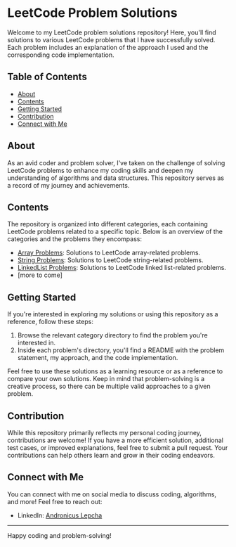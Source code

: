 # LeetCode Problem Solutions

Welcome to my LeetCode problem solutions repository! Here, you'll find solutions to various LeetCode problems that I have successfully solved. Each problem includes an explanation of the approach I used and the corresponding code implementation.

## Table of Contents

- [About](#about)
- [Contents](#contents)
- [Getting Started](#getting-started)
- [Contribution](#contribution)
- [Connect with Me](#connect-with-me)

## About

As an avid coder and problem solver, I've taken on the challenge of solving LeetCode problems to enhance my coding skills and deepen my understanding of algorithms and data structures. This repository serves as a record of my journey and achievements.

## Contents

The repository is organized into different categories, each containing LeetCode problems related to a specific topic. Below is an overview of the categories and the problems they encompass:

- [Array Problems](array/): Solutions to LeetCode array-related problems.
- [String Problems](string/): Solutions to LeetCode string-related problems.
- [LinkedList Problems](linkedlist/): Solutions to LeetCode linked list-related problems.
- [more to come]

## Getting Started

If you're interested in exploring my solutions or using this repository as a reference, follow these steps:

1. Browse the relevant category directory to find the problem you're interested in.
2. Inside each problem's directory, you'll find a README with the problem statement, my approach, and the code implementation.

Feel free to use these solutions as a learning resource or as a reference to compare your own solutions. Keep in mind that problem-solving is a creative process, so there can be multiple valid approaches to a given problem.

## Contribution

While this repository primarily reflects my personal coding journey, contributions are welcome! If you have a more efficient solution, additional test cases, or improved explanations, feel free to submit a pull request. Your contributions can help others learn and grow in their coding endeavors.

## Connect with Me

You can connect with me on social media to discuss coding, algorithms, and more! Feel free to reach out:

- LinkedIn: [Andronicus Lepcha](www.linkedin.com/in/andronicuslepcha)

---

Happy coding and problem-solving!
